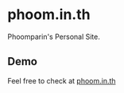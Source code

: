 # phoom.in.th
Phoomparin's Personal Site.

## Demo
Feel free to check at [phoom.in.th](https://phoom.in.th/)
